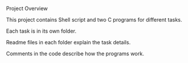 Project Overview

This project contains Shell script and two C programs for different tasks.

Each task is in its own folder.

Readme files in each folder explain the task details.

Comments in the code describe how the programs work.